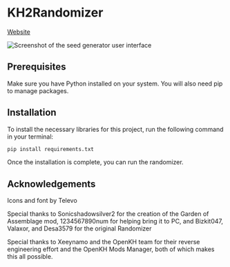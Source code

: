 # KH2Randomizer

[Website](https://tommadness.github.io/KH2Randomizer/)


![Screenshot of the seed generator user interface](docs/seed-generator-screenshot.png)


## Prerequisites

Make sure you have Python installed on your system. You will also need pip to manage packages.

## Installation

To install the necessary libraries for this project, run the following command in your terminal:

```bash
pip install requirements.txt
```

Once the installation is complete, you can run the randomizer.

## Acknowledgements

Icons and font by Televo

Special thanks to Sonicshadowsilver2 for the creation of the Garden of Assemblage mod, 1234567890num for helping bring
it to PC, and Bizkit047, Valaxor, and Desa3579 for the original Randomizer

Special thanks to Xeeynamo and the OpenKH team for their reverse engineering effort and the OpenKH Mods Manager, both of
which makes this all possible.